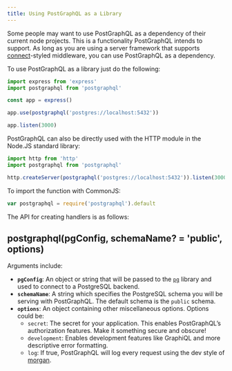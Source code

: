 ```yaml
---
title: Using PostGraphQL as a Library
---
```


Some people may want to use PostGraphQL as a dependency of their current node projects. This is a functionality PostGraphQL intends to support. As long as you are using a server framework that supports [connect][]-styled middleware, you can use PostGraphQL as a dependency.

To use PostGraphQL as a library just do the following:

```js
import express from 'express'
import postgraphql from 'postgraphql'

const app = express()

app.use(postgraphql('postgres://localhost:5432'))

app.listen(3000)
```

PostGraphQL can also be directly used with the HTTP module in the Node.JS standard library:

```js
import http from 'http'
import postgraphql from 'postgraphql'

http.createServer(postgraphql('postgres://localhost:5432')).listen(3000)
```

To import the function with CommonJS:

```js
var postgraphql = require('postgraphql').default
```

The API for creating handlers is as follows:

## postgraphql(pgConfig, schemaName? = 'public', options)
Arguments include:

- **`pgConfig`**: An object or string that will be passed to the [`pg`][] library and used to connect to a PostgreSQL backend.
- **`schemaName`**: A string which specifies the PostgreSQL schema you will be serving with PostGraphQL. The default schema is the `public` schema.
- **`options`**: An object containing other miscellaneous options. Options could be:
  - `secret`: The secret for your application. This enables PostGraphQL’s authorization features. Make it something secure and obscure!
  - `development`: Enables development features like GraphiQL and more descriptive error formatting.
  - `log`: If true, PostGraphQL will log every request using the dev style of [morgan][].

[connect]: https://www.npmjs.com/connect
[express]: https://www.npmjs.com/express
[graphql/express-graphql#82]: https://github.com/graphql/express-graphql/pull/82
[`pg`]: https://www.npmjs.com/pg
[morgan]: https://www.npmjs.com/morgan
